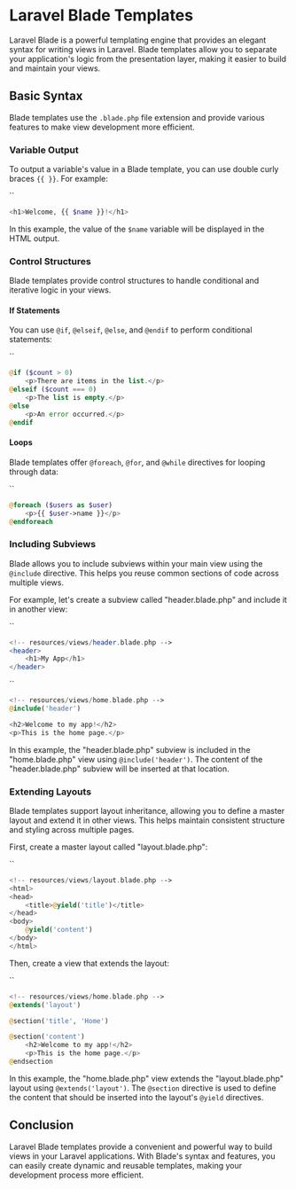 # Laravel Blade Templates

Laravel Blade is a powerful templating engine that provides an elegant syntax for writing views in Laravel. Blade templates allow you to separate your application's logic from the presentation layer, making it easier to build and maintain your views.

## Basic Syntax

Blade templates use the `.blade.php` file extension and provide various features to make view development more efficient.

### Variable Output

To output a variable's value in a Blade template, you can use double curly braces `{{ }}`. For example:

``
```php
<h1>Welcome, {{ $name }}!</h1>
```

In this example, the value of the `$name` variable will be displayed in the HTML output.

### Control Structures

Blade templates provide control structures to handle conditional and iterative logic in your views.

#### If Statements

You can use `@if`, `@elseif`, `@else`, and `@endif` to perform conditional statements:

``
```php
@if ($count > 0)
    <p>There are items in the list.</p>
@elseif ($count === 0)
    <p>The list is empty.</p>
@else
    <p>An error occurred.</p>
@endif
```

#### Loops

Blade templates offer `@foreach`, `@for`, and `@while` directives for looping through data:

``
```php
@foreach ($users as $user)
    <p>{{ $user->name }}</p>
@endforeach
```

### Including Subviews

Blade allows you to include subviews within your main view using the `@include` directive. This helps you reuse common sections of code across multiple views.

For example, let's create a subview called "header.blade.php" and include it in another view:

``
```php
<!-- resources/views/header.blade.php -->
<header>
    <h1>My App</h1>
</header>
```

``
```php
<!-- resources/views/home.blade.php -->
@include('header')

<h2>Welcome to my app!</h2>
<p>This is the home page.</p>
```

In this example, the "header.blade.php" subview is included in the "home.blade.php" view using `@include('header')`. The content of the "header.blade.php" subview will be inserted at that location.

### Extending Layouts

Blade templates support layout inheritance, allowing you to define a master layout and extend it in other views. This helps maintain consistent structure and styling across multiple pages.

First, create a master layout called "layout.blade.php":

``
```php
<!-- resources/views/layout.blade.php -->
<html>
<head>
    <title>@yield('title')</title>
</head>
<body>
    @yield('content')
</body>
</html>
```

Then, create a view that extends the layout:

``
```php
<!-- resources/views/home.blade.php -->
@extends('layout')

@section('title', 'Home')

@section('content')
    <h2>Welcome to my app!</h2>
    <p>This is the home page.</p>
@endsection
```

In this example, the "home.blade.php" view extends the "layout.blade.php" layout using `@extends('layout')`. The `@section` directive is used to define the content that should be inserted into the layout's `@yield` directives.

## Conclusion

Laravel Blade templates provide a convenient and powerful way to build views in your Laravel applications. With Blade's syntax and features, you can easily create dynamic and reusable templates, making your development process more efficient.
